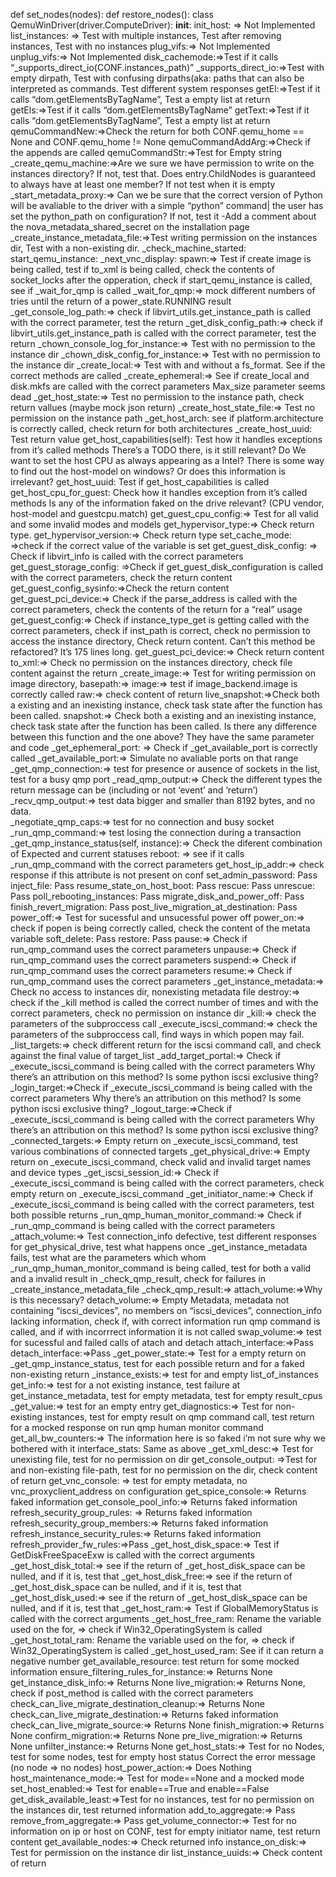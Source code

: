 
def set_nodes(nodes):
def restore_nodes():
class QemuWinDriver(driver.ComputeDriver):
    __init__:
    init_host: => Not Implemented
    list_instances: => Test with multiple instances, Test after removing instances, Test with no instances
    plug_vifs:=> Not Implemented
    unplug_vifs:=> Not Implemented
    disk_cachemode:=>Test if it calls “_supports_direct_io(CONF.instances_path)”
    _supports_direct_io:=>Test with empty dirpath, Test with confusing dirpaths(aka: paths that can also be interpreted as commands. Test different system responses
    getEl:=>Test if it calls “dom.getElementsByTagName”, Test a empty list at return
    getEls:=>Test if it calls “dom.getElementsByTagName”
    getText:=>Test if it calls “dom.getElementsByTagName”, Test a empty list at return
    qemuCommandNew:=>Check the return for both  CONF.qemu_home == None and CONF.qemu_home != None
    qemuCommandAddArg:=>Check if the appends are called
    qemuCommandStr:=>Test for Empty string
    _create_qemu_machine:=>Are we sure we have permission to write on the instances directory? If not, test that. Does entry.ChildNodes is guaranteed to always have at least one member? If not test when it is empty
    _start_metadata_proxy:=> Can we be sure that  the correct version of Python will be avaliable to the driver with a simple “python” command| the user has set the python_path on configuration? If not, test it
     -Add a comment about the nova_metadata_shared_secret on the installation page
    _create_instance_metadata_file:=>Test writing permission on the instances dir, Test with a non-existing dir.
    _check_machine_started:  
    start_qemu_instance:
    _next_vnc_display:
    spawn:=> Test if create image is being called, test if to_xml is being called, check the contents of socket_locks after the opperation, check if start_qemu_instance is called, see if _wait_for_qmp is called
    _wait_for_qmp:=> mock different numbers of tries until the return of a power_state.RUNNING result
    _get_console_log_path:=> check if libvirt_utils.get_instance_path is called with the correct parameter, test the return
     _get_disk_config_path:=>  check if libvirt_utils.get_instance_path is called with the correct parameter, test the return
     _chown_console_log_for_instance:=> Test with no permission to the instance dir
     _chown_disk_config_for_instance:=> Test with no permission to the instance dir
    _create_local:=> Test with and without a fs_format. See if the correct methods are called
    _create_ephemeral:=> See if create_local and disk.mkfs are called with the correct parameters Max_size parameter seems dead 
    _get_host_state:=> Test no permission to the instance path, check return vallues (maybe mock json return)
    _create_host_state_file:=> Test no permission on the instance path
    _get_host_arch: see if platform.architecture is correctly called, check return for both architectures
    _create_host_uuid: Test return value
    get_host_capabilities(self): Test how it handles exceptions from it’s called methods
    There’s a TODO there, is it still relevant? Do We want to set the host CPU as always appearing as a Intel? There is some way to find out the host-model on windows? Or does this information is irrelevant?
    get_host_uuid: Test if get_host_capabilities is called
    get_host_cpu_for_guest: Check how it handles exception from it’s called methods Is any of the information faked on the drive relevant? (CPU vendor, host-model and guestcpu.match)
    get_guest_cpu_config:=> Test for all valid and some invalid modes and models
    get_hypervisor_type:=> Check return type.
    get_hypervisor_version:=> Check return type
    set_cache_mode: =>check if the correct value of the variable is set
    get_guest_disk_config: => Check if  libvirt_info is called with the correct parameters
    get_guest_storage_config: =>Check if get_guest_disk_configuration is called with the correct parameters, check the return content
    get_guest_config_sysinfo:=>Check the return content
    get_guest_pci_device:=> Check if the parse_address is called with the correct parameters, check the contents of the return for a “real” usage
    get_guest_config:=> Check if instance_type_get is getting called with the correct parameters, check if inst_path is correct, check no permission to access the instance directory, Check return content.
    Can’t this method be refactored? It’s 175 lines long.
    get_guest_pci_device:=> Check return content
    to_xml:=> Check no permission on the instances directory, check file content against the return
    _create_image:=> Test for writing permission on image directory, 
    basepath:=> 
    image:=> test if image_backend.image is correctly called
    raw:=> check content of return
    live_snapshot:=>Check both a existing and an inexisting instance, check task state after the function has been called.
    snapshot:=> Check both a existing and an inexisting instance, check task state after the function has been called.
    Is there any difference between this function and the one above? They have the same parameter and code
    _get_ephemeral_port: => Check if _get_available_port is correctly called
    _get_available_port:=>   Simulate no avaliable ports on that range
    _get_qmp_connection:=> test for presence or ausence of sockets in the list, test for a busy qmp port
    _read_qmp_output:=> Check the different types the return message can be (including or not ‘event’ and ‘return’)
    _recv_qmp_output:=> test data bigger and smaller than 8192 bytes, and no data.    
    _negotiate_qmp_caps:=> test for no connection and busy socket
    _run_qmp_command:=> test losing the connection during a transaction
    _get_qmp_instance_status(self, instance):=> Check the diferent combination of Expected and current statuses
    reboot: => see if it calls _run_qmp_command with the correct parameters
    get_host_ip_addr:=> check response if this attribute is not present on conf
    set_admin_password: Pass
    inject_file: Pass
    resume_state_on_host_boot: Pass
    rescue: Pass
    unrescue: Pass
    poll_rebooting_instances: Pass
    migrate_disk_and_power_off: Pass
    finish_revert_migration: Pass
    post_live_migration_at_destination: Pass
    power_off:=> Test for sucessful and unsucessful power off
    power_on:=> check if popen is being correctly called, check the content of the metata variable
    soft_delete: Pass
    restore: Pass
    pause:=> Check if run_qmp_command uses the correct parameters
    unpause:=> Check if run_qmp_command uses the correct parameters
    suspend:=> Check if run_qmp_command uses the correct parameters
    resume:=> Check if run_qmp_command uses the correct parameters
    _get_instance_metadata:=> Check no access to instances dir, nonexisting metadata file
    destroy:=> check if the _kill method is called the correct number of times and with the correct parameters, check no permission on instance dir
    _kill:=> check the parameters of the subproccess call
    _execute_iscsi_command:=> check the parameters of the subproccess call, find ways in which popen may fail.
    _list_targets:=> check different return for the iscsi command call, and check against the final value of target_list
    _add_target_portal:=> Check if _execute_iscsi_command is being called with the correct parameters
    Why there’s an attribution on this method? Is some python iscsi exclusive thing?
    _login_target:=>Check if _execute_iscsi_command is being called with the correct parameters
    Why there’s an attribution on this method? Is some python iscsi exclusive thing?
    _logout_targe:=>Check if _execute_iscsi_command is being called with the correct parameters
    Why there’s an attribution on this method? Is some python iscsi exclusive thing?
    _connected_targets:=> Empty return on _execute_iscsi_command, test various combinations of connected targets
    _get_physical_drive:=> Empty return on _execute_iscsi_command, check valid and invalid target names and device types
    _get_iscsi_session_id:=> Check if _execute_iscsi_command is being called with the correct parameters, check empty return on _execute_iscsi_command
    _get_initiator_name:=> Check if _execute_iscsi_command is being called with the correct parameters, test both possible returns
    _run_qmp_human_monitor_command:=> Check if _run_qmp_command is being called with the correct parameters 
    _attach_volume:=> Test connection_info defective, test different responses for
get_physical_drive, test what happens once _get_instance_metadata fails, test what are the parameters which whom  _run_qmp_human_monitor_command is being called, test for both a valid and a invalid result in _check_qmp_result, check for failures in _create_instance_metadata_file
    _check_qmp_result:=> 
    attach_volume:=>Why is this necessary?
    detach_volume:=> Empty Metadata, metadata not containing “iscsi_devices”, no members on “iscsi_devices”, connection_info lacking information, check if, with correct information run qmp command is called, and if with incorrrect information it is not called
    swap_volume:=> test for sucessful and failed calls of atach and detach
    attach_interface:=>Pass
    detach_interface:=>Pass
    _get_power_state:=> Test for a empty return on _get_qmp_instance_status, test for each possible return and for a faked non-existing return
    _instance_exists:=> test for and empty list_of_instances
    get_info:=> test for a not existing instance, test failure at get_instance_metadata, test for empty metadata, test for empty result_cpus
    _get_value:=> test for an empty entry
    get_diagnostics:=> Test for non-existing instances, test for empty result on qmp command call, test return for a mocked response on run qmp human monitor command	
    get_all_bw_counters:=> The information here is so faked i’m not sure why we bothered with it
    interface_stats: Same as above
    _get_xml_desc:=> Test for unexisting file, test for no permission on dir
    get_console_output: =>Test for and non-existing file-path, test for no permission on the dir, check content of return
    get_vnc_console: => test for empty metadata, no vnc_proxyclient_address on configuration
    get_spice_console:=> Returns faked information
    get_console_pool_info:=> Returns faked information
    refresh_security_group_rules: => Returns faked information
    refresh_security_group_members:=> Returns faked information
    refresh_instance_security_rules:=> Returns faked information
    refresh_provider_fw_rules:=>Pass
    _get_host_disk_space:=> Test if GetDiskFreeSpaceExw is called with the correct arguments
    _get_host_disk_total:=> see if the return of _get_host_disk_space can be nulled, and if it is, test that
    _get_host_disk_free:=> see if the return of _get_host_disk_space can be nulled, and if it is, test that
    _get_host_disk_used:=> see if the return of _get_host_disk_space can be nulled, and if it is, test that
    _get_host_ram:=> Test if GlobalMemoryStatus is called with the correct arguments
    _get_host_free_ram: Rename the variable used on the for, => check if Win32_OperatingSystem is called
    _get_host_total_ram: Rename the variable used on the for, => check if Win32_OperatingSystem is called
    _get_host_used_ram: See if it can return a negative number
    get_available_resource: test return for some mocked information
    ensure_filtering_rules_for_instance:=> Returns None
    get_instance_disk_info:=> Returns None
    live_migration:=> Returns None, check if post_method is called with the correct parameters
    check_can_live_migrate_destination_cleanup:=> Returns None
    check_can_live_migrate_destination:=> Returns faked information
    check_can_live_migrate_source:=> Returns None
    finish_migration:=> Returns None
    confirm_migration:=> Returns None
    pre_live_migration:=> Returns None
    unfilter_instance:=> Returns None
    get_host_stats:=> Test for no Nodes, test for some nodes, test for empty host status Correct the error message (no node => no nodes)
    host_power_action:=> Does Nothing
    host_maintenance_mode:=> Test for mode==None and a mocked mode
    set_host_enabled:=> Test for enable==True and enable==False
    get_disk_available_least:=>Test for no instances, test for no permission on the instances dir, test returned information
    add_to_aggregate:=> Pass
    remove_from_aggregate:=> Pass
    get_volume_connector:=> Test for no information on ip or host on CONF, test for empty initiator name, test return content
    get_available_nodes:=> Check returned info 
    instance_on_disk:=> Test for permission on the instance dir
    list_instance_uuids:=> Check content of return
    


